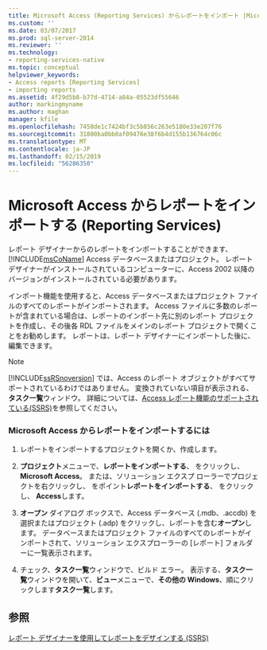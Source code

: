 ```yaml
---
title: Microsoft Access (Reporting Services) からレポートをインポート |Microsoft Docs
ms.custom: ''
ms.date: 03/07/2017
ms.prod: sql-server-2014
ms.reviewer: ''
ms.technology:
- reporting-services-native
ms.topic: conceptual
helpviewer_keywords:
- Access reports [Reporting Services]
- importing reports
ms.assetid: 4f29d5b8-b77d-4714-a84a-05523df55646
author: markingmyname
ms.author: maghan
manager: kfile
ms.openlocfilehash: 7458de1c7424bf3c5b856c263e5180e33e207f76
ms.sourcegitcommit: 31800ba0bb0af09476e38f6b4d155b136764c06c
ms.translationtype: MT
ms.contentlocale: ja-JP
ms.lasthandoff: 02/15/2019
ms.locfileid: "56286350"
---
```

# <a name="import-reports-from-microsoft-access-reporting-services"></a>Microsoft Access からレポートをインポートする (Reporting Services)
  レポート デザイナーからのレポートをインポートすることができます、 [!INCLUDE[msCoName](../includes/msconame-md.md)] Access データベースまたはプロジェクト。 レポート デザイナーがインストールされているコンピューターに、Access 2002 以降のバージョンがインストールされている必要があります。  
  
 インポート機能を使用すると、Access データベースまたはプロジェクト ファイルのすべてのレポートがインポートされます。 Access ファイルに多数のレポートが含まれている場合は、レポートのインポート先に別のレポート プロジェクトを作成し、その後各 RDL ファイルをメインのレポート プロジェクトで開くことをお勧めします。 レポートは、レポート デザイナーにインポートした後に、編集できます。  
  
> [!NOTE]  
>  [!INCLUDE[ssRSnoversion](../includes/ssrsnoversion-md.md)] では、Access のレポート オブジェクトがすべてサポートされているわけではありません。 変換されていない項目が表示される、**タスク一覧**ウィンドウ。 詳細については、[Access レポート機能のサポートされている&#40;SSRS&#41;](../../2014/reporting-services/supported-access-report-features-ssrs.md)を参照してください。  
  
### <a name="to-import-reports-from-microsoft-access"></a>Microsoft Access からレポートをインポートするには  
  
1.  レポートをインポートするプロジェクトを開くか、作成します。  
  
2.  **プロジェクト**メニューで、**レポートをインポートする**、 をクリックし、 **Microsoft Access**。 または、ソリューション エクスプ ローラーでプロジェクトを右クリックし、 をポイント**レポートをインポートする**、 をクリックし、 **Access**します。  
  
3.  **オープン** ダイアログ ボックスで、Access データベース (.mdb、.accdb) を選択またはプロジェクト (.adp) をクリックし、レポートを含む**オープン**します。 データベースまたはプロジェクト ファイルのすべてのレポートがインポートされて、ソリューション エクスプローラーの [レポート] フォルダーに一覧表示されます。  
  
4.  チェック、**タスク一覧**ウィンドウで、ビルド エラー。 表示する、**タスク一覧**ウィンドウを開いて、**ビュー**メニューで、**その他の Windows**、順にクリックします**タスク一覧**します。  
  
## <a name="see-also"></a>参照  
 [レポート デザイナーを使用してレポートをデザインする &#40;SSRS&#41;](tools/design-reporting-services-paginated-reports-with-report-designer-ssrs.md)  
  
  
